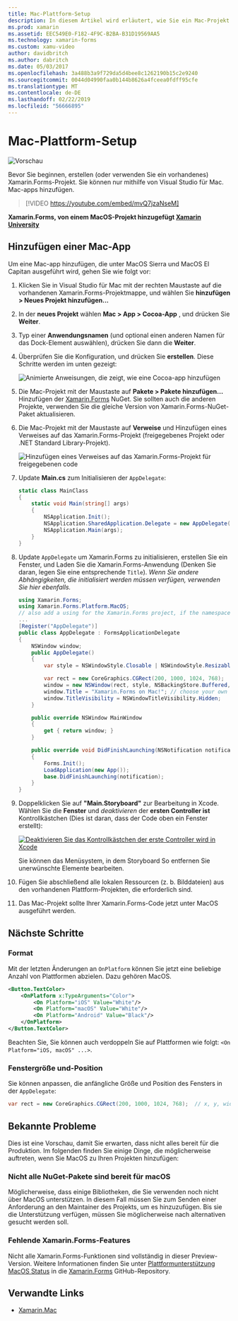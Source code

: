 ```yaml
---
title: Mac-Plattform-Setup
description: In diesem Artikel wird erläutert, wie Sie ein Mac-Projekt ein Xamarin.Forms-Projekt hinzufügen, das erzeugt eine app unter MacOS Sierra und MacOS El Capitan ausgeführt werden kann.
ms.prod: xamarin
ms.assetid: EEC549E0-F182-4F9C-B2BA-B31D19569AA5
ms.technology: xamarin-forms
ms.custom: xamu-video
author: davidbritch
ms.author: dabritch
ms.date: 05/03/2017
ms.openlocfilehash: 3a488b3a9f729da5d4bee8c1262190b15c2e9240
ms.sourcegitcommit: 0044d04990faa0b144b8626a4fceea0fdff95cfe
ms.translationtype: MT
ms.contentlocale: de-DE
ms.lasthandoff: 02/22/2019
ms.locfileid: "56666895"
---
```

# <a name="mac-platform-setup"></a>Mac-Plattform-Setup

![Vorschau](~/media/shared/preview.png)

Bevor Sie beginnen, erstellen (oder verwenden Sie ein vorhandenes) Xamarin.Forms-Projekt. Sie können nur mithilfe von Visual Studio für Mac. Mac-apps hinzufügen.

> [!VIDEO https://youtube.com/embed/mvQ7jzaNseM]

**Xamarin.Forms, von einem MacOS-Projekt hinzugefügt [Xamarin University](https://university.xamarin.com/)**

## <a name="adding-a-mac-app"></a>Hinzufügen einer Mac-App

Um eine Mac-app hinzufügen, die unter MacOS Sierra und MacOS El Capitan ausgeführt wird, gehen Sie wie folgt vor:

1. Klicken Sie in Visual Studio für Mac mit der rechten Maustaste auf die vorhandenen Xamarin.Forms-Projektmappe, und wählen Sie **hinzufügen > Neues Projekt hinzufügen...**

2. In der **neues Projekt** wählen **Mac > App > Cocoa-App** , und drücken Sie **Weiter**.

3. Typ einer **Anwendungsnamen** (und optional einen anderen Namen für das Dock-Element auswählen), drücken Sie dann die **Weiter**.

4. Überprüfen Sie die Konfiguration, und drücken Sie **erstellen**. Diese Schritte werden im unten gezeigt:

    ![Animierte Anweisungen, die zeigt, wie eine Cocoa-app hinzufügen](mac-images/add-macos-proj.gif)

5. Die Mac-Projekt mit der Maustaste auf **Pakete > Pakete hinzufügen...**  Hinzufügen der [Xamarin.Forms](https://www.nuget.org/packages/Xamarin.Forms/) NuGet. Sie sollten auch die anderen Projekte, verwenden Sie die gleiche Version von Xamarin.Forms-NuGet-Paket aktualisieren.

6. Die Mac-Projekt mit der Maustaste auf **Verweise** und Hinzufügen eines Verweises auf das Xamarin.Forms-Projekt (freigegebenes Projekt oder .NET Standard Library-Projekt).

    ![Hinzufügen eines Verweises auf das Xamarin.Forms-Projekt für freigegebenen code](mac-images/references-sml.png)

7. Update **Main.cs** zum Initialisieren der `AppDelegate`:

    ```csharp
    static class MainClass
    {
        static void Main(string[] args)
        {
            NSApplication.Init();
            NSApplication.SharedApplication.Delegate = new AppDelegate(); // add this line
            NSApplication.Main(args);
        }
    }
    ```

8. Update `AppDelegate` um Xamarin.Forms zu initialisieren, erstellen Sie ein Fenster, und Laden Sie die Xamarin.Forms-Anwendung (Denken Sie daran, legen Sie eine entsprechende `Title`). _Wenn Sie andere Abhängigkeiten, die initialisiert werden müssen verfügen, verwenden Sie hier ebenfalls._

    ```csharp
    using Xamarin.Forms;
    using Xamarin.Forms.Platform.MacOS;
    // also add a using for the Xamarin.Forms project, if the namespace is different to this file
    ...
    [Register("AppDelegate")]
    public class AppDelegate : FormsApplicationDelegate
    {
        NSWindow window;
        public AppDelegate()
        {
            var style = NSWindowStyle.Closable | NSWindowStyle.Resizable | NSWindowStyle.Titled;

            var rect = new CoreGraphics.CGRect(200, 1000, 1024, 768);
            window = new NSWindow(rect, style, NSBackingStore.Buffered, false);
            window.Title = "Xamarin.Forms on Mac!"; // choose your own Title here
            window.TitleVisibility = NSWindowTitleVisibility.Hidden;
        }

        public override NSWindow MainWindow
        {
            get { return window; }
        }

        public override void DidFinishLaunching(NSNotification notification)
        {
            Forms.Init();
            LoadApplication(new App());
            base.DidFinishLaunching(notification);
        }
    }
    ```

9. Doppelklicken Sie auf **"Main.Storyboard"** zur Bearbeitung in Xcode. Wählen Sie die **Fenster** und _deaktivieren_ der **ersten Controller ist** Kontrollkästchen (Dies ist daran, dass der Code oben ein Fenster erstellt):

    [![Deaktivieren Sie das Kontrollkästchen der erste Controller wird in Xcode](mac-images/xcode-init-controller-sml.png)](mac-images/xcode-init-controller.png#lightbox)

    Sie können das Menüsystem, in dem Storyboard So entfernen Sie unerwünschte Elemente bearbeiten.

10. Fügen Sie abschließend alle lokalen Ressourcen (z. b. Bilddateien) aus den vorhandenen Plattform-Projekten, die erforderlich sind.

11. Das Mac-Projekt sollte Ihrer Xamarin.Forms-Code jetzt unter MacOS ausgeführt werden.

## <a name="next-steps"></a>Nächste Schritte

### <a name="styling"></a>Format

Mit der letzten Änderungen an `OnPlatform` können Sie jetzt eine beliebige Anzahl von Plattformen abzielen. Dazu gehören MacOS.

```xml
<Button.TextColor>
    <OnPlatform x:TypeArguments="Color">
        <On Platform="iOS" Value="White"/>
        <On Platform="macOS" Value="White"/>
        <On Platform="Android" Value="Black"/>
    </OnPlatform>
</Button.TextColor>
```

Beachten Sie, Sie können auch verdoppeln Sie auf Plattformen wie folgt: `<On Platform="iOS, macOS" ...>`.

### <a name="window-size-and-position"></a>Fenstergröße und-Position

Sie können anpassen, die anfängliche Größe und Position des Fensters in der `AppDelegate`:

```csharp
var rect = new CoreGraphics.CGRect(200, 1000, 1024, 768);  // x, y, width, height
```

## <a name="known-issues"></a>Bekannte Probleme

Dies ist eine Vorschau, damit Sie erwarten, dass nicht alles bereit für die Produktion. Im folgenden finden Sie einige Dinge, die möglicherweise auftreten, wenn Sie MacOS zu Ihren Projekten hinzufügen:

### <a name="not-all-nugets-are-ready-for-macos"></a>Nicht alle NuGet-Pakete sind bereit für macOS

Möglicherweise, dass einige Bibliotheken, die Sie verwenden noch nicht über MacOS unterstützen. In diesem Fall müssen Sie zum Senden einer Anforderung an den Maintainer des Projekts, um es hinzuzufügen. Bis sie die Unterstützung verfügen, müssen Sie möglicherweise nach alternativen gesucht werden soll.

### <a name="missing-xamarinforms-features"></a>Fehlende Xamarin.Forms-Features

Nicht alle Xamarin.Forms-Funktionen sind vollständig in dieser Preview-Version. Weitere Informationen finden Sie unter [Plattformunterstützung MacOS Status](https://github.com/xamarin/Xamarin.Forms/wiki/Platform-Support-macOS-Status) in die [Xamarin.Forms](https://github.com/xamarin/Xamarin.Forms) GitHub-Repository.

## <a name="related-links"></a>Verwandte Links

- [Xamarin.Mac](~/mac/index.yml)
